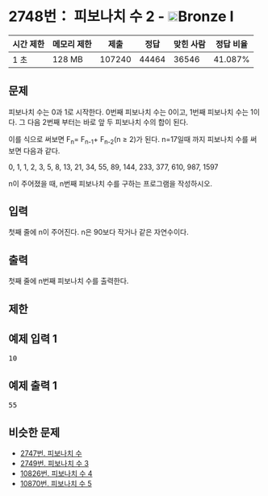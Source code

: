 # 2748번： 피보나치 수 2 - <img src="https://static.solved.ac/tier_small/5.svg" style="height:20px" />Bronze I


| 시간 제한 | 메모리 제한 | 제출 | 정답 | 맞힌 사람 | 정답 비율 |
| --- | --- | --- | --- | --- | --- |
| 1 초 | 128 MB | 107240 | 44464 | 36546 | 41.087% |


## 문제


피보나치 수는 0과 1로 시작한다. 0번째 피보나치 수는 0이고, 1번째 피보나치 수는 1이다. 그 다음 2번째 부터는 바로 앞 두 피보나치 수의 합이 된다.

이를 식으로 써보면 F<sub>n</sub>= F<sub>n-1</sub>+ F<sub>n-2</sub>(n ≥ 2)가 된다.
n=17일때 까지 피보나치 수를 써보면 다음과 같다.

0, 1, 1, 2, 3, 5, 8, 13, 21, 34, 55, 89, 144, 233, 377, 610, 987, 1597

n이 주어졌을 때, n번째 피보나치 수를 구하는 프로그램을 작성하시오.




## 입력


첫째 줄에 n이 주어진다. n은 90보다 작거나 같은 자연수이다.




## 출력


첫째 줄에 n번째 피보나치 수를 출력한다.




## 제한




## 예제 입력 1


<pre>10
</pre>


## 예제 출력 1


<pre>55
</pre>






## 비슷한 문제


- [2747번. 피보나치 수](/problem/2747)
- [2749번. 피보나치 수 3](/problem/2749)
- [10826번. 피보나치 수 4](/problem/10826)
- [10870번. 피보나치 수 5](/problem/10870)




